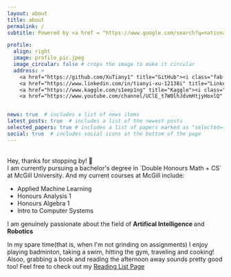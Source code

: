 ```yaml
---
layout: about
title: about
permalink: /
subtitle: Powered by <a href = "https://www.google.com/search?q=national+coffee+day&oq=national+coffee+day&aqs=chrome..69i57j0i512l2j0i67i650j0i512l6.3460j1j7&sourceid=chrome&ie=UTF-8"> 99% Caffein </a> and 1% Water (or being fully honest... 100% ☕)

profile:
  align: right
  image: profile_pic.jpeg
  image_circular: false # crops the image to make it circular
  address: >
    <a href="https://github.com/XuTiany1" title="GitHub"><i class="fab fa-github"></i> </a> 
    <a href="https://www.linkedin.com/in/tianyi-xu-12138i" title="LinkedIn"><i class="fab fa-linkedin"></i></a>
    <a href="https://www.kaggle.com/s1eep1ng" title="Kaggle"><i class="fab fa-kaggle"></i></a>
    <a href="https://www.youtube.com/channel/UClE_t7W0lhJdvmHtjyHoxlQ" title="YouTube"><i class="fab fa-youtube"></i></a>


news: true  # includes a list of news items
latest_posts: true  # includes a list of the newest posts
selected_papers: true # includes a list of papers marked as "selected={true}"
social: true  # includes social icons at the bottom of the page
---
```


<br>
Hey, thanks for stopping by! 👋
<br>
I am currently pursuing a bachelor's degree in `Double Honours Math + CS` at McGill University. And my current courses at McGill include: 
<ul class="fa-ul">
  <li><i class="fa-li fa fa-square"></i> Applied Machine Learning</li>
  <li><i class="fa-li fa fa-square"></i> Honours Analysis 1</li>
  <li><i class="fa-li fa fa-square"></i> Honours Algebra 1</li>
  <li><i class="fa-li fa fa-square"></i> Intro to Computer Systems</li>
</ul>


I am genuinely passionate about the field of <b> Artifical Intelligence </b> and <b> Robotics </b>

In my spare time(that is, when I'm not grinding on assignments) I enjoy playing badminton, taking a swim, hitting the gym, traveling and cooking!
<br>
Alsoo, grabbing a book and reading the afternoon away sounds pretty good too! Feel free to check out my [Reading List Page](/al-folio/publications/)

